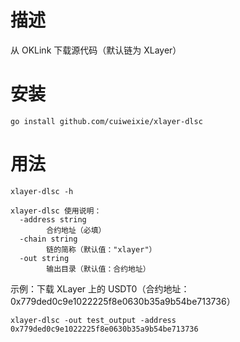 # 描述
从 OKLink 下载源代码（默认链为 XLayer）

# 安装
```shell
go install github.com/cuiweixie/xlayer-dlsc
```

# 用法
```shell
xlayer-dlsc -h
```

```aiignore
xlayer-dlsc 使用说明：
  -address string
        合约地址（必填）
  -chain string
        链的简称（默认值："xlayer"）
  -out string
        输出目录（默认值：合约地址）
```

示例：下载 XLayer 上的 USDT0（合约地址：0x779ded0c9e1022225f8e0630b35a9b54be713736）
```shell
xlayer-dlsc -out test_output -address 0x779ded0c9e1022225f8e0630b35a9b54be713736
```